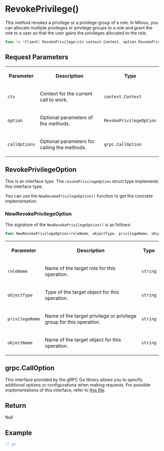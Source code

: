 # RevokePrivilege()

This method revokes a privilege or a privilege group of a role. In Milvus, you can allocate multiple privileges or privilege groups to a role and grant the role to a user so that the user gains the privileges allocated to the role.

```go
func (c *Client) RevokePrivilege(ctx context.Context, option RevokePrivilegeOption, callOptions ...grpc.CallOption) error
```

## Request Parameters

<table>
   <tr>
     <th><p>Parameter</p></th>
     <th><p>Description</p></th>
     <th><p>Type</p></th>
   </tr>
   <tr>
     <td><p><code>ctx</code></p></td>
     <td><p>Context for the current call to work.</p></td>
     <td><p><code>context.Context</code></p></td>
   </tr>
   <tr>
     <td><p><code>option</code></p></td>
     <td><p>Optional parameters of the methods.</p></td>
     <td><p><code>RevokePrivilegeOption</code></p></td>
   </tr>
   <tr>
     <td><p><code>callOptions</code></p></td>
     <td><p>Optional parameters for calling the methods.</p></td>
     <td><p><code>grpc.CallOption</code></p></td>
   </tr>
</table>

## RevokePrivilegeOption

This is an interface type. The `revokePrivilegeOption` struct type implements this interface type. 

You can use the `NewRevokePrivilegeOption()` function to get the concrete implementation.

### NewRevokePrivilegeOption

The signature of the `NewRevokePrivilegeOption()` is as follows:

```go
func NewRevokePrivilegeOption(roleName, objectType, privilegeName, objectName string) *revokePrivilegeOption
```

<table>
   <tr>
     <th><p>Parameter</p></th>
     <th><p>Description</p></th>
     <th><p>Type</p></th>
   </tr>
   <tr>
     <td><p><code>roleName</code></p></td>
     <td><p>Name of the target role for this operation.</p></td>
     <td><p><code>string</code></p></td>
   </tr>
   <tr>
     <td><p><code>objectType</code></p></td>
     <td><p>Type of the target object for this operation.</p></td>
     <td><p><code>string</code></p></td>
   </tr>
   <tr>
     <td><p><code>privilegeName</code></p></td>
     <td><p>Name of the target privilege or privilege group for this operation.</p></td>
     <td><p><code>string</code></p></td>
   </tr>
   <tr>
     <td><p><code>objectName</code></p></td>
     <td><p>Name of the target object for this operation.</p></td>
     <td><p><code>string</code></p></td>
   </tr>
</table>

## grpc.CallOption

This interface provided by the gRPC Go library allows you to specify additional options or configurations when making requests. For possible implementations of this interface, refer to [this file](https://github.com/grpc/grpc-go/blob/v1.69.4/rpc_util.go#L174).

## Return

Null

## Example

```go
// go
```

